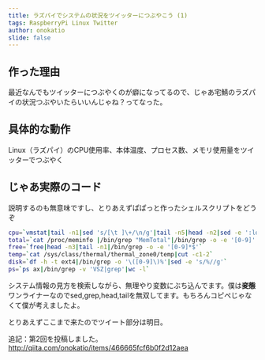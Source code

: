 ```yaml
---
title: ラズパイでシステムの状況をツイッターにつぶやこう (1)
tags: RaspberryPi Linux Twitter
author: onokatio
slide: false
---
```

## 作った理由
最近なんでもツイッターにつぶやくのが癖になってるので、じゃあ宅鯖のラズパイの状況つぶやいたらいいんじゃね？ってなった。

## 具体的な動作
Linux（ラズパイ）のCPU使用率、本体温度、プロセス数、メモリ使用量をツイッターでつぶやく

## じゃあ実際のコード
説明するのも無意味ですし、とりあえずぱぱっと作ったシェルスクリプトをどうぞ

```bash:test.sh
cpu=`vmstat|tail -n1|sed 's/[\t ]\+/\n/g'|tail -n5|head -n2|sed -e ':loop; N; $!b loop; ;s/\n/+/g'|bc`
total=`cat /proc/meminfo |/bin/grep "MemTotal"|/bin/grep -o -e '[0-9]'|sed -e ':loop; N; $!b loop; ;s/\n//g'`
free=`free|head -n3|tail -n1|/bin/grep -o -e '[0-9]*$'`
temp=`cat /sys/class/thermal/thermal_zone0/temp|cut -c1-2`
disk=`df -h -t ext4|/bin/grep -o '\([0-9]\)%'|sed -e 's/%//g'`
ps=`ps ax|/bin/grep -v 'VSZ|grep'|wc -l`

```
システム情報の見方を検索しながら、無理やり変数にぶち込んでます。僕は~~**変態**~~ワンライナーなのでsed,grep,head,tailを無双してます。もちろんコピペじゃなくて僕が考えましたよ。

とりあえずここまで来たのでツイート部分は明日。

追記：第2回を投稿しました。
http://qiita.com/onokatio/items/466665fcf6b0f2d12aea

